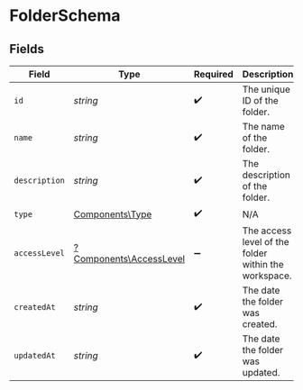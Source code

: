# FolderSchema


## Fields

| Field                                                             | Type                                                              | Required                                                          | Description                                                       |
| ----------------------------------------------------------------- | ----------------------------------------------------------------- | ----------------------------------------------------------------- | ----------------------------------------------------------------- |
| `id`                                                              | *string*                                                          | :heavy_check_mark:                                                | The unique ID of the folder.                                      |
| `name`                                                            | *string*                                                          | :heavy_check_mark:                                                | The name of the folder.                                           |
| `description`                                                     | *string*                                                          | :heavy_check_mark:                                                | The description of the folder.                                    |
| `type`                                                            | [Components\Type](../../Models/Components/Type.md)                | :heavy_check_mark:                                                | N/A                                                               |
| `accessLevel`                                                     | [?Components\AccessLevel](../../Models/Components/AccessLevel.md) | :heavy_minus_sign:                                                | The access level of the folder within the workspace.              |
| `createdAt`                                                       | *string*                                                          | :heavy_check_mark:                                                | The date the folder was created.                                  |
| `updatedAt`                                                       | *string*                                                          | :heavy_check_mark:                                                | The date the folder was updated.                                  |